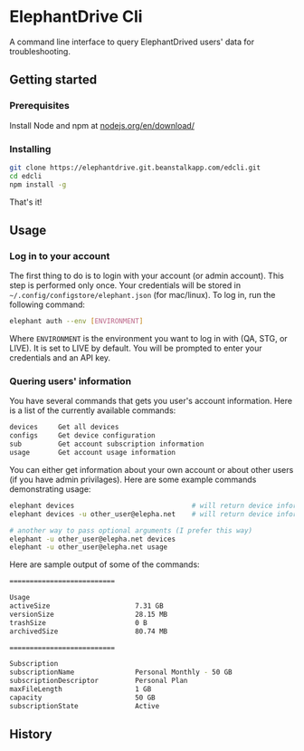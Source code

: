 # ElephantDrive Cli 

A command line interface to query ElephantDrived users' data for troubleshooting. 

## Getting started

### Prerequisites

Install Node and npm at [nodejs.org/en/download/](https://nodejs.org/en/download/)

### Installing

```bash
git clone https://elephantdrive.git.beanstalkapp.com/edcli.git
cd edcli
npm install -g
```

That's it! 

## Usage 

### Log in to your account

The first thing to do is to login with your account (or admin account). This step is performed only once. Your credentials will be stored in ```~/.config/configstore/elephant.json``` (for mac/linux). To log in, run the following command: 

```bash
elephant auth --env [ENVIRONMENT] 
```

Where ```ENVIRONMENT``` is the environment you want to log in with (QA, STG, or LIVE). It is set to LIVE by default. You will be prompted to enter your credentials and an API key. 

### Quering users' information 

You have several commands that gets you user's account information. Here is a list of the currently available commands: 

``` bash
devices     Get all devices
configs     Get device configuration
sub         Get account subscription information
usage       Get account usage information
```

You can either get information about your own account or about other users (if you have admin privilages). Here are some example commands demonstrating usage: 

```bash
elephant devices                             # will return device information about your own account
elephant devices -u other_user@elepha.net    # will return device information for other_user@elepha.net 

# another way to pass optional arguments (I prefer this way) 
elephant -u other_user@elepha.net devices    
elephant -u other_user@elepha.net usage
```

Here are sample output of some of the commands:

```bash
==========================

Usage
activeSize                     7.31 GB 
versionSize                    28.15 MB
trashSize                      0 B     
archivedSize                   80.74 MB

==========================

Subscription
subscriptionName               Personal Monthly - 50 GB
subscriptionDescriptor         Personal Plan           
maxFileLength                  1 GB                    
capacity                       50 GB                   
subscriptionState              Active
```

## History

